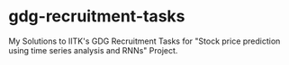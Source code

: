 # gdg-recruitment-tasks
My Solutions to IITK's GDG Recruitment Tasks for "Stock price prediction using time series analysis and RNNs" Project.
